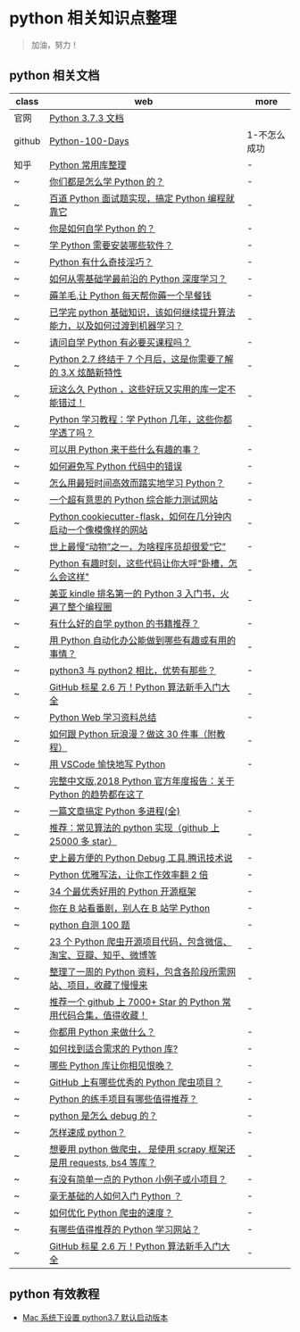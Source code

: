 # python 相关知识点整理

> 加油，努力！

## python 相关文档

| class  | web                                                                                                                  | more         |
| ------ | -------------------------------------------------------------------------------------------------------------------- | ------------ |
| 官网   | [Python 3.7.3 文档](https://docs.python.org/zh-cn/3/)                                                                |
| github | [Python-100-Days](https://github.com/jackfrued/Python-100-Days)                                                      | 1-不怎么成功 |
| 知乎   | [Python 常用库整理](https://zhuanlan.zhihu.com/p/21563130)                                                           | -            |
| ~      | [你们都是怎么学 Python 的？](https://www.zhihu.com/question/55493026)                                                | -            |
| ~      | [百道 Python 面试题实现，搞定 Python 编程就靠它](https://zhuanlan.zhihu.com/p/62144304)                              | -            |
| ~      | [你是如何自学 Python 的？](https://www.zhihu.com/question/20702054)                                                  | -            |
| ~      | [学 Python 需要安装哪些软件？](https://www.zhihu.com/question/289779838)                                             | -            |
| ~      | [Python 有什么奇技淫巧？](https://www.zhihu.com/question/27376156)                                                   | -            |
| ~      | [如何从零基础学最前沿的 Python 深度学习？](https://zhuanlan.zhihu.com/p/55760780)                                    | -            |
| ~      | [薅羊毛,让 Python 每天帮你薅一个早餐钱](https://zhuanlan.zhihu.com/p/57349184)                                       | -            |
| ~      | [已学完 python 基础知识，该如何继续提升算法能力，以及如何过渡到机器学习？](https://www.zhihu.com/question/322335739) | -            |
| ~      | [请问自学 Python 有必要买课程吗？](https://www.zhihu.com/question/318258554)                                         | -            |
| ~      | [Python 2.7 终结于 7 个月后，这是你需要了解的 3.X 炫酷新特性](https://zhuanlan.zhihu.com/p/66279117)                 | -            |
| ~      | [玩这么久 Python ，这些好玩又实用的库一定不能错过！](https://zhuanlan.zhihu.com/p/52768198)                          | -            |
| ~      | [Python 学习教程：学 Python 几年，这些你都学透了吗？](https://zhuanlan.zhihu.com/p/67643246)                         | -            |
| ~      | [可以用 Python 来干些什么有趣的事？](https://www.zhihu.com/question/31282157)                                        | -            |
| ~      | [如何避免写 Python 代码中的错误](https://zhuanlan.zhihu.com/p/50046487)                                              | -            |
| ~      | [怎么用最短时间高效而踏实地学习 Python？](https://www.zhihu.com/question/28530832)                                   | -            |
| ~      | [一个超有意思的 Python 综合能力测试网站](https://zhuanlan.zhihu.com/p/66143983)                                      | -            |
| ~      | [Python cookiecutter-flask，如何在几分钟内启动一个像模像样的网站](https://zhuanlan.zhihu.com/p/46764192)             | -            |
| ~      | [世上最慢“动物”之一，为啥程序员却很爱“它”](https://zhuanlan.zhihu.com/p/56710806)                                    | -            |
| ~      | [Python 有趣时刻，这些代码让你大呼"卧槽，怎么会这样"](https://zhuanlan.zhihu.com/p/40184557)                         | -            |
| ~      | [美亚 kindle 排名第一的 Python 3 入门书，火遍了整个编程圈](https://zhuanlan.zhihu.com/p/53133184)                    | -            |
| ~      | [有什么好的自学 python 的书籍推荐？](https://www.zhihu.com/question/314024044)                                       | -            |
| ~      | [用 Python 自动化办公能做到哪些有趣或有用的事情？](https://www.zhihu.com/question/313671299)                         | -            |
| ~      | [python3 与 python2 相比，优势有那些？](https://www.zhihu.com/question/307766382)                                    | -            |
| ~      | [GitHub 标星 2.6 万！Python 算法新手入门大全](https://zhuanlan.zhihu.com/p/63953679)                                 | -            |
| ~      | [Python Web 学习资料总结](https://zhuanlan.zhihu.com/p/59195127)                                                     | -            |
| ~      | [如何跟 Python 玩浪漫？做这 30 件事（附教程）](https://zhuanlan.zhihu.com/p/65587592)                                | -            |
| ~      | [用 VSCode 愉快地写 Python](https://zhuanlan.zhihu.com/p/66157046)                                                   | -            |
| ~      | [完整中文版,2018 Python 官方年度报告：关于 Python 的趋势都在这了](https://zhuanlan.zhihu.com/p/56637910)             |
| ~      | [一篇文章搞定 Python 多进程(全)](https://zhuanlan.zhihu.com/p/64702600)                                              | -            |
| ~      | [推荐：常见算法的 python 实现（github 上 25000 多 star）](https://zhuanlan.zhihu.com/p/63754427)                     | -            |
| ~      | [史上最方便的 Python Debug 工具,腾讯技术说](https://zhuanlan.zhihu.com/p/65750184)                                   | -            |
| ~      | [Python 优雅写法，让你工作效率翻 2 倍](https://zhuanlan.zhihu.com/p/66488546)                                        | -            |
| ~      | [34 个最优秀好用的 Python 开源框架](https://zhuanlan.zhihu.com/p/58557451)                                           | -            |
| ~      | [你在 B 站看番剧，别人在 B 站学 Python](https://zhuanlan.zhihu.com/p/67196322)                                       | -            |
| ~      | [python 自测 100 题](https://zhuanlan.zhihu.com/p/57991045)                                                          | -            |
| ~      | [23 个 Python 爬虫开源项目代码，包含微信、淘宝、豆瓣、知乎、微博等](https://zhuanlan.zhihu.com/p/58851666)           | -            |
| ~      | [整理了一周的 Python 资料，包含各阶段所需网站、项目，收藏了慢慢来](https://zhuanlan.zhihu.com/p/58061335)            | -            |
| ~      | [推荐一个 github 上 7000+ Star 的 Python 常用代码合集，值得收藏！](https://zhuanlan.zhihu.com/p/48495077)            | -            |
| ~      | [你都用 Python 来做什么？](https://www.zhihu.com/question/20799742)                                                  | -            |
| ~      | [如何找到适合需求的 Python 库?](https://www.zhihu.com/question/26909125)                                             | -            |
| ~      | [哪些 Python 库让你相见恨晚？](https://www.zhihu.com/question/24590883)                                              | -            |
| ~      | [GitHub 上有哪些优秀的 Python 爬虫项目？](https://www.zhihu.com/question/58151047)                                   | -            |
| ~      | [Python 的练手项目有哪些值得推荐？](https://www.zhihu.com/question/29372574)                                         | -            |
| ~      | [python 是怎么 debug 的？](https://www.zhihu.com/question/62220477)                                                  | -            |
| ~      | [怎样速成 python？](https://www.zhihu.com/question/309658817)                                                        | -            |
| ~      | [想要用 python 做爬虫， 是使用 scrapy 框架还是用 requests, bs4 等库？](https://www.zhihu.com/question/32169632)      | -            |
| ~      | [有没有简单一点的 Python 小例子或小项目？](https://www.zhihu.com/question/51920544)                                  | -            |
| ~      | [毫无基础的人如何入门 Python ？](https://www.zhihu.com/question/32048560)                                            | -            |
| ~      | [如何优化 Python 爬虫的速度？](https://www.zhihu.com/question/20145091)                                              | -            |
| ~      | [有哪些值得推荐的 Python 学习网站？](https://www.zhihu.com/question/36082950)                                        | -            |
| ~      | [GitHub 标星 2.6 万！Python 算法新手入门大全](https://zhuanlan.zhihu.com/p/63953679)                                 | -            |

## python 有效教程

- [Mac 系统下设置 python3.7 默认启动版本](https://www.jianshu.com/p/c70dc84b1776)

